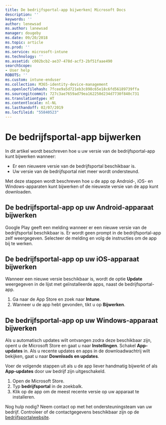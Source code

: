 ```yaml
---
title: De bedrijfsportal-app bijwerken| Microsoft Docs
description: ''
keywords: ''
author: lenewsad
ms.author: lanewsad
manager: dougeby
ms.date: 09/20/2018
ms.topic: article
ms.prod: ''
ms.service: microsoft-intune
ms.technology: ''
ms.assetid: c002bcb2-ae37-478d-acf3-2bf51faae490
searchScope:
- User help
ROBOTS: ''
ms.custom: intune-enduser
ms.collection: M365-identity-device-management
ms.openlocfilehash: 7fcee9a5d721eb3c898c65e18c6fd56189739ffa
ms.sourcegitcommit: 727c3ae7659ad79ea162250d234d7730f840c731
ms.translationtype: HT
ms.contentlocale: nl-NL
ms.lasthandoff: 02/07/2019
ms.locfileid: "55840523"
---
```

# <a name="how-to-update-the-company-portal-app"></a>De bedrijfsportal-app bijwerken

In dit artikel wordt beschreven hoe u uw versie van de bedrijfsportal-app kunt bijwerken wanneer:  
* Er een nieuwere versie van de bedrijfsportal beschikbaar is.
* Uw versie van de bedrijfsportal niet meer wordt ondersteund.

Met deze stappen wordt beschreven hoe u de app op Android-, iOS- en Windows-apparaten kunt bijwerken of de nieuwste versie van de app kunt downloaden.    

## <a name="update-the-company-portal-app-on-your-android-device"></a>De bedrijfsportal-app op uw Android-apparaat bijwerken  

Google Play geeft een melding wanneer er een nieuwe versie van de bedrijfsportal beschikbaar is. Er wordt geen prompt in de bedrijfsportal-app zelf weergegeven. Selecteer de melding en volg de instructies om de app bij te werken. 

## <a name="update-the-company-portal-app-on-your-ios-device"></a>De bedrijfsportal-app op uw iOS-apparaat bijwerken  

Wanneer een nieuwe versie beschikbaar is, wordt de optie **Update** weergegeven in de lijst met geïnstalleerde apps, naast de bedrijfsportal-app.  

1. Ga naar de App Store en zoek naar **Intune**.  
2. Wanneer u de app hebt gevonden, tikt u op **Bijwerken**.  

## <a name="update-the-company-portal-app-on-your-windows-device"></a>De bedrijfsportal-app op uw Windows-apparaat bijwerken
Als u automatisch updates wilt ontvangen zodra deze beschikbaar zijn, opent u de Microsoft Store en gaat u naar **Instellingen**. Schakel **App-updates** in. Als u recente updates en apps in de downloadwachtrij wilt bekijken, gaat u naar **Downloads en updates**.  

Voer de volgende stappen uit als u de app liever handmatig bijwerkt of als **App-updates** door uw bedrijf zijn uitgeschakeld.  
1. Open de Microsoft Store.
2. Typ **bedrijfsportal** in de zoekbalk.
3. Klik op de app om de meest recente versie op uw apparaat te installeren. 


Nog hulp nodig? Neem contact op met het ondersteuningsteam van uw bedrijf. Controleer of de contactgegevens beschikbaar zijn op de [bedrijfsportalwebsite](https://go.microsoft.com/fwlink/?linkid=2010980).
